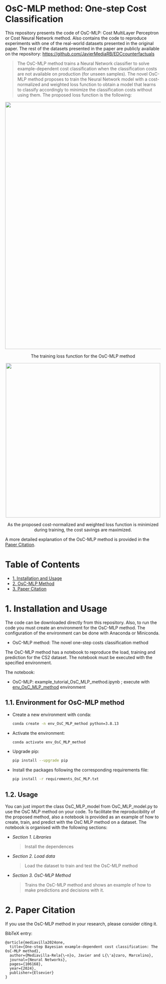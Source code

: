 # **OsC-MLP method: One-step Cost Classification**

This repository presents the code of OsC-MLP: Cost MultiLayer Perceptron or Cost Neural Network method. Also contains the code to reproduce experiments with one of the real-world datasets presented in the original paper. The rest of the datasets presented in the paper are publicly available on the repository: https://github.com/JavierMediaRB/EDCcounterfactuals

>The OsC-MLP method trains a Neural Network classifier to solve example-dependent cost classification when the classification costs are not available on production (for unseen samples). The novel OsC-MLP method proposes to train the Neural Network model with a cost-normalized and weighted loss function to obtain a model that learns to classify accordingly to minimize the classification costs without using them. The proposed loss function is the following:

<p align="center">
  <image src="images/cost_loss_function.png" alt="" style="width: 800px;" >
</p>

<p style="text-align: center;">
The training loss function for the OsC-MLP method
</p>

<p align="center">
  <image src="images/tral_loss_and_savings.png" alt="" style="width: 500;" >
</p>

<p style="text-align: center;">
As the proposed cost-normalized and weighted loss function is minimized during training, the cost savings are maximized.
</p>

A more detailed explanation of the OsC-MLP method is provided in the [Paper Citation](#Citations).

# **Table of Contents**

* [1. Installation and Usage](#installation-and-usage)
* [2. OsC-MLP Method](#OsC-MLP-method)
* [3. Paper Citation](#Citation)

# **1. Installation and Usage**
The code can be downloaded directly from this repository. Also, to run the code you must create an environment for the OsC-MLP method. The configuration of the environment can be done with Anaconda or Miniconda.

- OsC-MLP method: The novel one-step costs classification method

The OsC-MLP method has a notebook to reproduce the load, training and prediction for the CS2 dataset. The notebook must be executed with the specified environment.

The notebook:
- OsC-MLP: example_tutorial_OsC_MLP_method.ipynb ; execute with [env_OsC_MLP_method](#Environment) environment

## 1.1. Environment for OsC-MLP method

- Create a new environment with conda:

  ```bash
  conda create -n env_OsC_MLP_method python=3.8.13
  ```
  
- Activate the environment:
  ```bash
  conda activate env_OsC_MLP_method
  ```

- Upgrade pip:
  ```bash
  pip install --upgrade pip
  ```

- Install the packages following the corresponding requirements file:
  ```bash
  pip install -r requirements_OsC_MLP.txt
  ```


## 1.2. Usage

You can just import the class OsC_MLP_model from OsC_MLP_model.py to use the OsC MLP method on your code. To facilitate the reproducibility of the proposed method, also a notebook is provided as an example of how to create, train, and predict with the OsC MLP method on a dataset.
The notebook is organised with the following sections:

- *Section 1. Libraries*
    > Install the dependences

- *Section 2. Load data*
    > Load the dataset to train and test the OsC-MLP method

- *Section 3. OsC-MLP Method*

    > Trains the OsC-MLP method and shows an example of how to make predictions and decisions with it.


# **2. Paper Citation**
If you use the OsC-MLP method in your research, please consider citing it.

BibTeX entry:

```
@article{mediavilla2024one,
  title={One-step Bayesian example-dependent cost classification: The OsC-MLP method},
  author={Mediavilla-Rela{\~n}o, Javier and L{\'a}zaro, Marcelino},
  journal={Neural Networks},
  pages={106168},
  year={2024},
  publisher={Elsevier}
}
```

